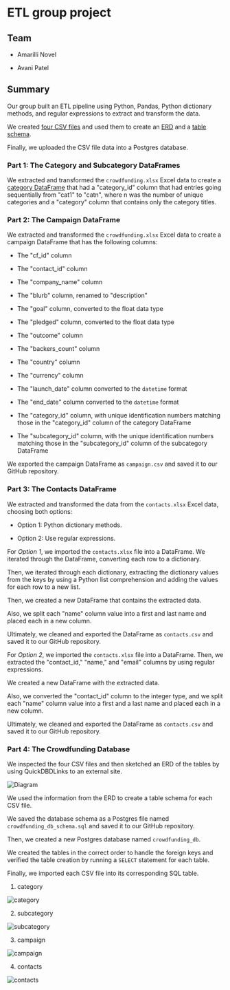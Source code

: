 # ETL group project

## Team

- Amarilli Novel

- Avani Patel

## Summary

Our group built an ETL pipeline using Python, Pandas, Python dictionary methods, and regular expressions to extract and transform the data. 

We created [four CSV files](https://github.com/Amarilli/Crowdfunding_ETL/tree/main/Resources) and used them to create an [ERD](https://github.com/Amarilli/Crowdfunding_ETL/blob/main/Images/QuickDBD_diagram_Crowdfunding.png) and a [table schema](https://github.com/Amarilli/Crowdfunding_ETL/blob/main/crowdfunding_db_schema.sql). 

Finally, we uploaded the CSV file data into a Postgres database.

### Part 1: The Category and Subcategory DataFrames

We extracted and transformed the `crowdfunding.xlsx` Excel data to create a [category DataFrame](https://github.com/Amarilli/Crowdfunding_ETL/blob/main/Resources/category.csv) that had a "category_id" column that had entries going sequentially from "cat1" to "catn", where n was the number of unique categories and a "category" column that contains only the category titles.


### Part 2: The Campaign DataFrame

We extracted and transformed the `crowdfunding.xlsx` Excel data to create a campaign DataFrame that has the following columns:

- The "cf_id" column

- The "contact_id" column

- The "company_name" column

- The "blurb" column, renamed to "description"

- The "goal" column, converted to the float data type

- The "pledged" column, converted to the float data type

- The "outcome" column

- The "backers_count" column

- The "country" column

- The "currency" column

- The "launch_date" column converted to the `datetime` format

- The "end_date" column converted to the `datetime` format

- The "category_id" column, with unique identification numbers matching those in the "category_id" column of the category DataFrame

- The "subcategory_id" column, with the unique identification numbers matching those in the "subcategory_id" column of the subcategory DataFrame

We exported the campaign DataFrame as `campaign.csv` and saved it to our GitHub repository.


### Part 3: The Contacts DataFrame

We extracted and transformed the data from the `contacts.xlsx` Excel data, choosing both options: 

- Option 1: Python dictionary methods.

- Option 2: Use regular expressions.

For *Option 1*, we imported the `contacts.xlsx` file into a DataFrame. We iterated through the DataFrame, converting each row to a dictionary.

Then, we iterated through each dictionary, extracting the dictionary values from the keys by using a Python list comprehension and adding the values for each row to a new list.

Then, we created a new DataFrame that contains the extracted data.

Also, we split each "name" column value into a first and last name and placed each in a new column.

Ultimately, we cleaned and exported the DataFrame as `contacts.csv` and saved it to our GitHub repository.

For *Option 2*, we imported the `contacts.xlsx` file into a DataFrame. Then, we extracted the "contact_id," "name," and "email" columns by using regular expressions.

We created a new DataFrame with the extracted data.

Also, we converted the "contact_id" column to the integer type, and we split each "name" column value into a first and a last name and placed each in a new column.

Ultimately, we cleaned and exported the DataFrame as `contacts.csv` and saved it to our GitHub repository.

### Part 4: The Crowdfunding Database

 We inspected the four CSV files and then sketched an ERD of the tables by using QuickDBDLinks to an external site.

 ![Diagram](https://github.com/Amarilli/Crowdfunding_ETL/blob/main/Images/QuickDBD_diagram_Crowdfunding.png)

We used the information from the ERD to create a table schema for each CSV file.

We saved the database schema as a Postgres file named `crowdfunding_db_schema.sql` and saved it to our GitHub repository.

Then, we created a new Postgres database named `crowdfunding_db`.

We created the tables in the correct order to handle the foreign keys and verified the table creation by running a `SELECT` statement for each table.

Finally, we imported each CSV file into its corresponding SQL table.

1. category
   
![category](https://github.com/Amarilli/Crowdfunding_ETL/blob/main/Images/category_sql.png)


2. subcategory

![subcategory](https://github.com/Amarilli/Crowdfunding_ETL/blob/main/Images/subcategory_sql.png)



3. campaign

![campaign](https://github.com/Amarilli/Crowdfunding_ETL/blob/main/Images/campaign_sql.png)


4. contacts

![contacts](https://github.com/Amarilli/Crowdfunding_ETL/blob/main/Images/contacts_sql.png)


